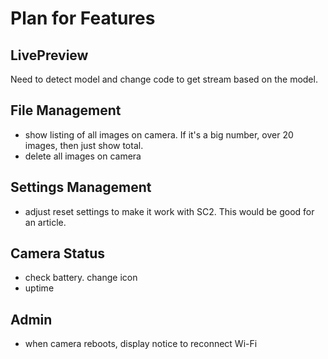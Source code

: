 # Plan for Features

## LivePreview

Need to detect model and change code to get stream based on the model.

## File Management

* show listing of all images on camera.  If it's a big number, over 20 images, then
just show total.  
* delete all images on camera

## Settings Management

* adjust reset settings to make it work with SC2.  This would be good for an article.

## Camera Status

* check battery. change icon
* uptime

## Admin

* when camera reboots, display notice to reconnect Wi-Fi